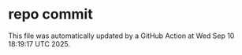 # repo commit

This file was automatically updated by a GitHub Action at Wed Sep 10 18:19:17 UTC 2025.
